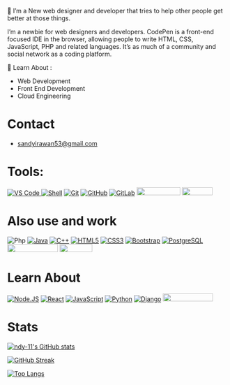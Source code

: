 🤙 I’m a New web designer and developer that tries to help other people get better at those things.

I’m a newbie for web designers and developers. CodePen is a front-end focused IDE in the browser, allowing people to write HTML, CSS, JavaScript, PHP and related languages. It’s as much of a community and social network as a coding platform.

🌱 Learn About :

- Web Development
- Front End Development
- Cloud Engineering

# Contact 
  - sandyirawan53@gmail.com


# Tools:
<a target="_blank" rel="noopener noreferrer nofollow" href="https://camo.githubusercontent.com/5a93c38dcd2ca8227ec6ce763a2fa71bfdcaacac88794a2309c91949099ed21e/68747470733a2f2f696d672e736869656c64732e696f2f62616467652f2d5653253230436f64652d3030374143433f7374796c653d706c6173746963266c6f676f3d76697375616c2d73747564696f2d636f6465"><img src="https://camo.githubusercontent.com/5a93c38dcd2ca8227ec6ce763a2fa71bfdcaacac88794a2309c91949099ed21e/68747470733a2f2f696d672e736869656c64732e696f2f62616467652f2d5653253230436f64652d3030374143433f7374796c653d706c6173746963266c6f676f3d76697375616c2d73747564696f2d636f6465" alt="VS Code" data-canonical-src="https://img.shields.io/badge/-VS%20Code-007ACC?style=plastic&amp;logo=visual-studio-code" style="max-width: 100%;"> <a target="_blank" rel="noopener noreferrer nofollow" href="https://camo.githubusercontent.com/18c75bd791209b45277fdff3010e98e59f7380a538426f0457291c91df69cf1b/68747470733a2f2f696d672e736869656c64732e696f2f62616467652f2d5368656c6c2d626c6173636b3f7374796c653d706c6173746963266c6f676f3d5368656c6c"><img src="https://camo.githubusercontent.com/18c75bd791209b45277fdff3010e98e59f7380a538426f0457291c91df69cf1b/68747470733a2f2f696d672e736869656c64732e696f2f62616467652f2d5368656c6c2d626c6173636b3f7374796c653d706c6173746963266c6f676f3d5368656c6c" alt="Shell" data-canonical-src="https://img.shields.io/badge/-Shell-blasck?style=plastic&amp;logo=Shell" style="max-width: 100%;"></a> <a target="_blank" rel="noopener noreferrer nofollow" href="https://camo.githubusercontent.com/ef8e66167a75bde2cd8212d194ee612fd443bb831c5257591c081df4e9d8759e/68747470733a2f2f696d672e736869656c64732e696f2f62616467652f2d4769742d626c61636b3f7374796c653d706c6173746963266c6f676f3d676974"><img src="https://camo.githubusercontent.com/ef8e66167a75bde2cd8212d194ee612fd443bb831c5257591c081df4e9d8759e/68747470733a2f2f696d672e736869656c64732e696f2f62616467652f2d4769742d626c61636b3f7374796c653d706c6173746963266c6f676f3d676974" alt="Git" data-canonical-src="https://img.shields.io/badge/-Git-black?style=plastic&amp;logo=git" style="max-width: 100%;"></a> <a target="_blank" rel="noopener noreferrer nofollow" href="https://camo.githubusercontent.com/90a2f2eef5a9a6b15801e0b5b3c63f0a05ff51272a2a65ba3a0e337e89f9cb4d/68747470733a2f2f696d672e736869656c64732e696f2f62616467652f2d4769744875622d3138313731373f7374796c653d706c6173746963266c6f676f3d676974687562"><img src="https://camo.githubusercontent.com/90a2f2eef5a9a6b15801e0b5b3c63f0a05ff51272a2a65ba3a0e337e89f9cb4d/68747470733a2f2f696d672e736869656c64732e696f2f62616467652f2d4769744875622d3138313731373f7374796c653d706c6173746963266c6f676f3d676974687562" alt="GitHub" data-canonical-src="https://img.shields.io/badge/-GitHub-181717?style=plastic&amp;logo=github" style="max-width: 100%;"></a> <a target="_blank" rel="noopener noreferrer nofollow" href="https://camo.githubusercontent.com/feeea2d706b1eef52cbb53ae25c41f4188c5dcf815d502fbe8207f3b5bf6e8e2/68747470733a2f2f696d672e736869656c64732e696f2f62616467652f2d4769744c61622d4643413132313f7374796c653d706c6173746963266c6f676f3d6769746c6162"><img src="https://camo.githubusercontent.com/feeea2d706b1eef52cbb53ae25c41f4188c5dcf815d502fbe8207f3b5bf6e8e2/68747470733a2f2f696d672e736869656c64732e696f2f62616467652f2d4769744c61622d4643413132313f7374796c653d706c6173746963266c6f676f3d6769746c6162" alt="GitLab" data-canonical-src="https://img.shields.io/badge/-GitLab-FCA121?style=plastic&amp;logo=gitlab" style="max-width: 100%;"></a> <img src="https://res.cloudinary.com/practicaldev/image/fetch/s--qNfoFcGW--/c_limit%2Cf_auto%2Cfl_progressive%2Cq_auto%2Cw_880/https://img.shields.io/badge/apache%2520netbeans-1B6AC6%3Fstyle%3Dfor-the-badge%26logo%3Dapache%2520netbeans%2520IDE%26logoColor%3Dwhite" loading="lazy" width="100" height="18"> <img src="https://res.cloudinary.com/practicaldev/image/fetch/s--OvXzauo0--/c_limit%2Cf_auto%2Cfl_progressive%2Cq_auto%2Cw_880/https://img.shields.io/badge/MySQL-00000F%3Fstyle%3Dfor-the-badge%26logo%3Dmysql%26logoColor%3Dwhite" loading="lazy" width="70" height="18">

# Also use and work
<img src="https://camo.githubusercontent.com/97dd93be4a9fdc9c7e8850869a178ace9b3bf00e64b96d42e1f4cef4665050bb/68747470733a2f2f696d672e736869656c64732e696f2f62616467652f2d7068702d3339343938393f7374796c653d706c6173746963266c6f676f3d706870" alt="Php" data-canonical-src="https://img.shields.io/badge/-php-394989?style=plastic&amp;logo=php" style="max-width: 100%;"> <a target="_blank" rel="noopener noreferrer nofollow" href="https://camo.githubusercontent.com/f327d71e799e406fe3e3a9d4ad1873e713a4a0cdadcaaf20f546f2745c3e975b/68747470733a2f2f696d672e736869656c64732e696f2f62616467652f2d6a6176612d3366343434313f7374796c653d706c6173746963266c6f676f3d6a617661"><img src="https://camo.githubusercontent.com/f327d71e799e406fe3e3a9d4ad1873e713a4a0cdadcaaf20f546f2745c3e975b/68747470733a2f2f696d672e736869656c64732e696f2f62616467652f2d6a6176612d3366343434313f7374796c653d706c6173746963266c6f676f3d6a617661" alt="Java" data-canonical-src="https://img.shields.io/badge/-java-3f4441?style=plastic&amp;logo=java" style="max-width: 100%;"></a> <a target="_blank" rel="noopener noreferrer nofollow" href="https://camo.githubusercontent.com/81570256e4171875a8d46b802eb4bebc7c6ca1ce798bbc408fff92a4a869fff4/68747470733a2f2f696d672e736869656c64732e696f2f62616467652f2d432b2b2d3030353939433f7374796c653d706c6173746963266c6f676f3d63"><img src="https://camo.githubusercontent.com/81570256e4171875a8d46b802eb4bebc7c6ca1ce798bbc408fff92a4a869fff4/68747470733a2f2f696d672e736869656c64732e696f2f62616467652f2d432b2b2d3030353939433f7374796c653d706c6173746963266c6f676f3d63" alt="C++" data-canonical-src="https://img.shields.io/badge/-C++-00599C?style=plastic&amp;logo=c" style="max-width: 100%;"></a> <a target="_blank" rel="noopener noreferrer nofollow" href="https://camo.githubusercontent.com/973ef79f4480abda619de36ae96f335e9f4167d330d827b14a86b31587762deb/68747470733a2f2f696d672e736869656c64732e696f2f62616467652f2d48544d4c352d4533344632363f7374796c653d706c6173746963266c6f676f3d68746d6c35266c6f676f436f6c6f723d7768697465"><img src="https://camo.githubusercontent.com/973ef79f4480abda619de36ae96f335e9f4167d330d827b14a86b31587762deb/68747470733a2f2f696d672e736869656c64732e696f2f62616467652f2d48544d4c352d4533344632363f7374796c653d706c6173746963266c6f676f3d68746d6c35266c6f676f436f6c6f723d7768697465" alt="HTML5" data-canonical-src="https://img.shields.io/badge/-HTML5-E34F26?style=plastic&amp;logo=html5&amp;logoColor=white" style="max-width: 100%;"></a> <a target="_blank" rel="noopener noreferrer nofollow" href="https://camo.githubusercontent.com/982803cf428cb92cba498357d31f402ea379bc550f2293db476ff4d022673232/68747470733a2f2f696d672e736869656c64732e696f2f62616467652f2d435353332d3135373242363f7374796c653d706c6173746963266c6f676f3d63737333"><img src="https://camo.githubusercontent.com/982803cf428cb92cba498357d31f402ea379bc550f2293db476ff4d022673232/68747470733a2f2f696d672e736869656c64732e696f2f62616467652f2d435353332d3135373242363f7374796c653d706c6173746963266c6f676f3d63737333" alt="CSS3" data-canonical-src="https://img.shields.io/badge/-CSS3-1572B6?style=plastic&amp;logo=css3" style="max-width: 100%;"></a> <a target="_blank" rel="noopener noreferrer nofollow" href="https://camo.githubusercontent.com/c047e01bdd196fbad80a57febb6f42ee8c339c1f385f5d014b8a77c17d3c6327/68747470733a2f2f696d672e736869656c64732e696f2f62616467652f2d426f6f7473747261702d3536334437433f7374796c653d706c6173746963266c6f676f3d626f6f747374726170"><img src="https://camo.githubusercontent.com/c047e01bdd196fbad80a57febb6f42ee8c339c1f385f5d014b8a77c17d3c6327/68747470733a2f2f696d672e736869656c64732e696f2f62616467652f2d426f6f7473747261702d3536334437433f7374796c653d706c6173746963266c6f676f3d626f6f747374726170" alt="Bootstrap" data-canonical-src="https://img.shields.io/badge/-Bootstrap-563D7C?style=plastic&amp;logo=bootstrap" style="max-width: 100%;"></a> <a target="_blank" rel="noopener noreferrer nofollow" href="https://camo.githubusercontent.com/8333ed279c72a9e4f929b1a7c11136d9e1ce9c1ff3335e6f559829612c8e88e0/68747470733a2f2f696d672e736869656c64732e696f2f62616467652f2d506f737467726553514c2d3333363739313f7374796c653d706c6173746963266c6f676f3d706f737467726573716c"><img src="https://camo.githubusercontent.com/8333ed279c72a9e4f929b1a7c11136d9e1ce9c1ff3335e6f559829612c8e88e0/68747470733a2f2f696d672e736869656c64732e696f2f62616467652f2d506f737467726553514c2d3333363739313f7374796c653d706c6173746963266c6f676f3d706f737467726573716c" alt="PostgreSQL" data-canonical-src="https://img.shields.io/badge/-PostgreSQL-336791?style=plastic&amp;logo=postgresql" style="max-width: 100%;"></a> <img src="https://res.cloudinary.com/practicaldev/image/fetch/s--X1_tTziN--/c_limit%2Cf_auto%2Cfl_progressive%2Cq_auto%2Cw_880/https://img.shields.io/badge/Tailwind_CSS-38B2AC%3Fstyle%3Dfor-the-badge%26logo%3Dtailwind-css%26logoColor%3Dwhite" loading="lazy" width="116" height="18"> <img src="https://res.cloudinary.com/practicaldev/image/fetch/s--MUKKkQPl--/c_limit%2Cf_auto%2Cfl_progressive%2Cq_auto%2Cw_880/https://img.shields.io/badge/Laravel-FF2D20%3Fstyle%3Dfor-the-badge%26logo%3Dlaravel%26logoColor%3Dwhite" loading="lazy" width="75" height="18">

# Learn About 

<a target="_blank" rel="noopener noreferrer nofollow" href="https://camo.githubusercontent.com/f85ba0ef32872d7ef2e73ef1a8b5f192c469d4afe466760d6b48c38c3fb4481c/68747470733a2f2f696d672e736869656c64732e696f2f62616467652f2d4e6f64652e4a532d626c61636b3f7374796c653d706c6173746963266c6f676f3d4e6f64652e6a73"><img src="https://camo.githubusercontent.com/f85ba0ef32872d7ef2e73ef1a8b5f192c469d4afe466760d6b48c38c3fb4481c/68747470733a2f2f696d672e736869656c64732e696f2f62616467652f2d4e6f64652e4a532d626c61636b3f7374796c653d706c6173746963266c6f676f3d4e6f64652e6a73" alt="Node.JS" data-canonical-src="https://img.shields.io/badge/-Node.JS-black?style=plastic&amp;logo=Node.js" style="max-width: 100%;"></a> <a target="_blank" rel="noopener noreferrer nofollow" href="https://camo.githubusercontent.com/7eefb664821bf5871fb790882456ecb2dfa8872e6e2657af8bcdf3c3b3edf63b/68747470733a2f2f696d672e736869656c64732e696f2f62616467652f2d52656163742d3362326535613f7374796c653d706c6173746963266c6f676f3d7265616374"><img src="https://camo.githubusercontent.com/7eefb664821bf5871fb790882456ecb2dfa8872e6e2657af8bcdf3c3b3edf63b/68747470733a2f2f696d672e736869656c64732e696f2f62616467652f2d52656163742d3362326535613f7374796c653d706c6173746963266c6f676f3d7265616374" alt="React" data-canonical-src="https://img.shields.io/badge/-React-3b2e5a?style=plastic&amp;logo=react" style="max-width: 100%;"></a> <a target="_blank" rel="noopener noreferrer nofollow" href="https://camo.githubusercontent.com/b85dffbd82a08945f5f2833e3a5e958ec894d31cd58ccc6192efe16957c5a5f2/68747470733a2f2f696d672e736869656c64732e696f2f62616467652f2d4a6176615363726970742d626c61636b3f7374796c653d706c6173746963266c6f676f3d6a617661736372697074"><img src="https://camo.githubusercontent.com/b85dffbd82a08945f5f2833e3a5e958ec894d31cd58ccc6192efe16957c5a5f2/68747470733a2f2f696d672e736869656c64732e696f2f62616467652f2d4a6176615363726970742d626c61636b3f7374796c653d706c6173746963266c6f676f3d6a617661736372697074" alt="JavaScript" data-canonical-src="https://img.shields.io/badge/-JavaScript-black?style=plastic&amp;logo=javascript" style="max-width: 100%;"></a> <a target="_blank" rel="noopener noreferrer nofollow" href="https://camo.githubusercontent.com/be7e031ad3e9583082c92bf654cbb7a80dd0a41d3318ef04048800115bdf04e0/68747470733a2f2f696d672e736869656c64732e696f2f62616467652f2d507974686f6e2d3866636664313f7374796c653d706c6173746963266c6f676f3d507974686f6e"><img src="https://camo.githubusercontent.com/be7e031ad3e9583082c92bf654cbb7a80dd0a41d3318ef04048800115bdf04e0/68747470733a2f2f696d672e736869656c64732e696f2f62616467652f2d507974686f6e2d3866636664313f7374796c653d706c6173746963266c6f676f3d507974686f6e" alt="Python" data-canonical-src="https://img.shields.io/badge/-Python-8fcfd1?style=plastic&amp;logo=Python" style="max-width: 100%;"></a> <a target="_blank" rel="noopener noreferrer nofollow" href="https://camo.githubusercontent.com/69b47690e0367186ca3daae37582f1bfe5e61020c5ede6f0f44ef609a1be75c6/68747470733a2f2f696d672e736869656c64732e696f2f62616467652f2d446a616e676f2d3039324532303f7374796c653d706c6173746963266c6f676f3d446a616e676f"><img src="https://camo.githubusercontent.com/69b47690e0367186ca3daae37582f1bfe5e61020c5ede6f0f44ef609a1be75c6/68747470733a2f2f696d672e736869656c64732e696f2f62616467652f2d446a616e676f2d3039324532303f7374796c653d706c6173746963266c6f676f3d446a616e676f" alt="Django" data-canonical-src="https://img.shields.io/badge/-Django-092E20?style=plastic&amp;logo=Django" style="max-width: 100%;"></a> <img src="https://res.cloudinary.com/practicaldev/image/fetch/s--TsRYQbPF--/c_limit%2Cf_auto%2Cfl_progressive%2Cq_auto%2Cw_880/https://img.shields.io/badge/React_Native-20232A%3Fstyle%3Dfor-the-badge%26logo%3Dreact%26logoColor%3D61DAFB" loading="lazy" width="115" height="18">

# Stats 

[![ndy-11's GitHub stats](https://github-readme-stats.vercel.app/api?username=ndy-11&amp;show_icons=true&theme=react)](https://github.com/ndy-11) 
  
<img></img><img></img><img></img><img></img><img></img><img></img><img></img><img></img><img></img><img></img><img></img><img></img><img></img><img></img><img></img><img></img><img></img><img></img><img></img><img></img><img></img><img></img><img></img><img></img><img></img><img></img><img></img><img></img><img></img><img></img><img></img><img></img><img></img><img></img><img></img><img></img><img></img><img></img><img></img><img></img><img></img><img></img><img></img><img></img><img></img><img></img><img></img><img></img><img></img><img></img><img></img><img></img><img></img><img></img><img></img><img></img><img></img><img></img><img></img><img></img><img></img><img></img><img></img><img></img><img></img><img></img><img></img><img></img><img></img><img></img><img></img><img></img><img></img><img></img><img></img><img></img><img></img><img></img><img></img><img></img><img></img><img></img><img></img><img></img><img></img><img></img><img></img><img></img><img></img><img></img><img></img><img></img><img></img><img></img><img></img><img></img><img></img><img></img><img></img><img></img><img></img><img></img><img></img><img></img><img></img><img></img><img></img><img></img><img></img><img></img><img></img><img></img><img></img><img></img><img></img><img></img><img></img><img></img><img></img><img></img><img></img><img></img><img></img><img></img><img></img><img></img><img></img><img></img><img></img><img></img><img></img><img></img><img></img><img></img><img></img><img></img><img></img><img></img><img></img><img></img><img></img><img></img><img></img><img></img><img></img><img></img><img></img><img></img><img></img><img></img><img></img><img></img><img></img><img></img><img></img><img></img><img></img><img></img><img></img><img></img><img></img><img></img><img></img><img></img><img></img><img></img><img></img><img></img><img></img><img></img><img></img><img></img><img></img><img></img><img></img><img></img><img></img><img></img><img></img><img></img><img></img><img></img><img></img><img></img><img></img><img></img><img></img><img></img><img></img><img></img><img></img><img></img><img></img><img></img><img></img><img></img><img></img><img></img><img></img><img></img><img></img><img></img><img></img><img></img><img></img><img></img><img></img><img></img><img></img><img></img><img></img><img></img><img></img><img></img><img></img><img></img><img></img><img></img><img></img><img></img><img></img><img></img><img></img><img></img><img></img><img></img><img></img><img></img><img></img><img></img><img></img><img></img><img></img><img></img><img></img><img></img><img></img><img></img><img></img><img></img><img></img><img></img><img></img><img></img><img></img><img></img><img></img><img></img><img></img><img></img><img></img><img></img><img></img><img></img><img></img><img></img><img></img><img></img><img></img><img></img><img></img><img></img><img></img><img></img><img></img><img></img><img></img><img></img><img></img><img></img><img></img><img></img><img></img><img></img><img></img><img></img><img></img><img></img><img></img><img></img><img></img><img></img><img></img><img></img><img></img><img></img><img></img><img></img><img></img><img></img><img></img><img></img><img></img><img></img><img></img><img></img><img></img><img></img><img></img><img></img><img></img><img></img><img></img><img></img><img></img><img></img><img></img><img></img><img></img><img></img><img></img><img></img><img></img><img></img><img></img><img></img><img></img><img></img><img></img><img></img><img></img><img></img><img></img><img></img><img></img><img></img><img></img><img></img><img></img><img></img><img></img><img></img><img></img><img></img><img></img><img></img><img></img><img></img><img></img><img></img><img></img><img></img><img></img><img></img><img></img><img></img><img></img><img></img><img></img><img></img><img></img><img></img><img></img><img></img><img></img><img></img><img></img><img></img><img></img><img></img><img></img><img></img><img></img><img></img><img></img><img></img><img></img><img></img><img></img><img></img><img></img><img></img><img></img><img></img><img></img><img></img><img></img><img></img><img></img><img></img><img></img><img></img><img></img><img></img><img></img><img></img><img></img><img></img><img></img><img></img><img></img><img></img><img></img><img></img><img></img><img></img><img></img><img></img><img></img><img></img><img></img><img></img><img></img><img></img><img></img><img></img><img></img><img></img><img></img><img></img><img></img><img></img><img></img><img></img><img></img><img></img><img></img><img></img><img></img><img></img><img></img><img></img><img></img><img></img><img></img><img></img><img></img><img></img><img></img><img></img><img></img><img></img><img></img><img></img><img></img><img></img><img></img><img></img><img></img><img></img><img></img><img></img><img></img><img></img><img></img><img></img><img></img><img></img><img></img><img></img><img></img><img></img><img></img><img></img><img></img><img></img><img></img><img></img><img></img><img></img><img></img><img></img><img></img><img></img><img></img><img></img><img></img><img></img><img></img><img></img><img></img><img></img><img></img><img></img><img></img><img></img><img></img><img></img><img></img><img></img><img></img><img></img><img></img><img></img><img></img><img></img><img></img><img></img><img></img><img></img><img></img><img></img><img></img><img></img><img></img><img></img><img></img><img></img><img></img><img></img><img></img><img></img><img></img><img></img><img></img><img></img><img></img><img></img><img></img><img></img><img></img><img></img><img></img><img></img><img></img><img></img><img></img><img></img><img></img><img></img><img></img><img></img><img></img><img></img><img></img><img></img><img></img><img></img><img></img><img></img><img></img><img></img><img></img><img></img><img></img><img></img><img></img><img></img><img></img><img></img><img></img><img></img><img></img><img></img><img></img><img></img><img></img><img></img><img></img><img></img><img></img><img></img><img></img><img></img><img></img><img></img><img></img><img></img><img></img><img></img><img></img><img></img><img></img><img></img><img></img><img></img><img></img><img></img><img></img><img></img><img></img><img></img><img></img><img></img><img></img><img></img><img></img><img></img><img></img><img></img><img></img><img></img><img></img><img></img><img></img><img></img><img></img><img></img><img></img><img></img><img></img><img></img><img></img><img></img><img></img><img></img><img></img><img></img><img></img><img></img><img></img><img></img><img></img><img></img><img></img><img></img><img></img><img></img><img></img><img></img><img></img><img></img><img></img><img></img><img></img><img></img><img></img><img></img><img></img><img></img><img></img><img></img><img></img><img></img><img></img><img></img><img></img><img></img><img></img><img></img><img></img><img></img><img></img><img></img><img></img><img></img><img></img><img></img><img></img><img></img><img></img><img></img><img></img><img></img><img></img><img></img><img></img><img></img><img></img><img></img><img></img><img></img><img></img><img></img><img></img><img></img><img></img><img></img><img></img><img></img><img></img><img></img><img></img><img></img><img></img><img></img><img></img><img></img><img></img><img></img><img></img><img></img><img></img><img></img><img></img><img></img><img></img><img></img><img></img><img></img><img></img><img></img><img></img><img></img><img></img><img></img><img></img><img></img><img></img><img></img><img></img><img></img><img></img><img></img><img></img><img></img><img></img><img></img><img></img><img></img><img></img><img></img><img></img><img></img><img></img><img></img><img></img><img></img><img></img><img></img><img></img><img></img><img></img><img></img><img></img><img></img><img></img><img></img><img></img><img></img><img></img><img></img><img></img><img></img><img></img><img></img><img></img><img></img><img></img><img></img><img></img><img></img><img></img><img></img><img></img><img></img><img></img><img></img><img></img><img></img><img></img><img></img><img></img><img></img><img></img><img></img><img></img><img></img><img></img><img></img><img></img><img></img><img></img><img></img><img></img><img></img><img></img><img></img><img></img><img></img><img></img><img></img><img></img><img></img><img></img><img></img><img></img><img></img><img></img><img></img><img></img><img></img><img></img><img></img><img></img><img></img><img></img><img></img><img></img><img></img><img></img><img></img><img></img><img></img><img></img><img></img><img></img><img></img><img></img><img></img><img></img><img></img><img></img><img></img><img></img><img></img><img></img><img></img><img></img><img></img><img></img><img></img><img></img><img></img><img></img><img></img><img></img><img></img><img></img><img></img><img></img><img></img><img></img><img></img><img></img><img></img><img></img><img></img><img></img><img></img><img></img><img></img><img></img><img></img><img></img><img></img><img></img><img></img><img></img><img></img><img></img><img></img><img></img><img></img><img></img><img></img><img></img><img></img><img></img><img></img><img></img><img></img><img></img><img></img><img></img><img></img><img></img><img></img><img></img><img></img><img></img><img></img><img></img><img></img><img></img><img></img><img></img><img></img><img></img><img></img><img></img><img></img><img></img><img></img><img></img><img></img><img></img><img></img><img></img><img></img>[![GitHub Streak](https://streak-stats.demolab.com?user=ndy-11&theme=react&hide_border=true&border_radius=4.6&locale=id)](https://git.io/streak-stats)

[![Top Langs](https://github-readme-stats.vercel.app/api/top-langs/?username=ndy-11&amp;show_icons=true&theme=react&layout=donut)](https://github.com/ndy-11) 
